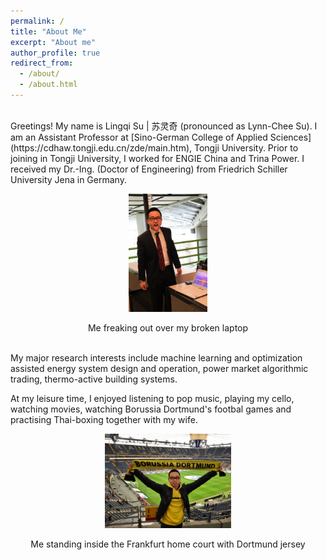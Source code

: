 ```yaml
---
permalink: /
title: "About Me"
excerpt: "About me"
author_profile: true
redirect_from: 
  - /about/
  - /about.html
---
```


<br/>
Greetings! My name is Lingqi Su | 苏灵奇 (pronounced as Lynn-Chee Su). I am an Assistant Professor at [Sino-German College of Applied Sciences](https://cdhaw.tongji.edu.cn/zde/main.htm), Tongji University. Prior to joining in Tongji University, I worked for ENGIE China and Trina Power. I received my Dr.-Ing. (Doctor of Engineering) from Friedrich Schiller University Jena in Germany. 


<p align="center"><img src="/images/bachelor.jpg" alt="Don't mess with me, I'll eat you" width="25%"/></p>
<center>Me freaking out over my broken laptop</center>

<br/>

My major research interests include machine learning and optimization assisted energy system design and operation, power market algorithmic trading, thermo-active building systems. 

At my leisure time, I enjoyed listening to pop music, playing my cello, watching movies, watching Borussia Dortmund's footbal games and practising Thai-boxing together with my wife.

<p align="center"><img src="/images/bvb.JPG" alt="" width="40%"/></p>
<center>Me standing inside the Frankfurt home court with Dortmund jersey</center>

<br/>
